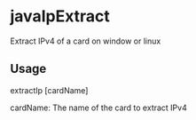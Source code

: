 # javaIpExtract
Extract IPv4 of a card on window or linux

## Usage
extractIp [cardName]

cardName: The name of the card to extract IPv4
